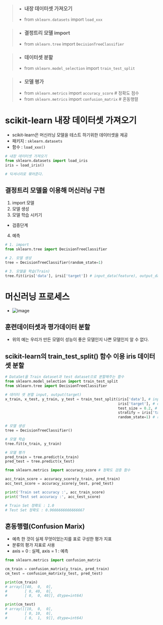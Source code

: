 > - ### 내장 데이터셋 가져오기
> - from `sklearn.datasets` import `load_xxx`

> - ### 결정트리 모델 import
> - from `sklearn.tree` import `DecisionTreeClassifier`

> - ### 데이터셋 분할
> - from `sklearn.model_selection` import `train_test_split`

> - ### 모델 평가
> - from `sklearn.metrics` import `accuracy_score` # 정확도 점수
> - from `sklearn.metrics` import `confusion_matrix` # 혼동행렬

# scikit-learn 내장 데이터셋 가져오기
- scikit-learn은 머신러닝 모델을 테스트 하기위한 데이터셋을 제공
- 패키지 : `sklearn.datasets`
- 함수 : `load_xxx()`
```python
# 내장 데이터셋 가져오기
from sklearn.datasets import load_iris
iris = load_iris()

# 딕셔너리로 묶어준다.
```

## 결정트리 모델을 이용해 머신러닝 구현
1. import 모델
2. 모델 생성
3. 모델 학습 시키기
  - 검증단계
4. 예측

```python
# 1. import
from sklearn.tree import DecisionTreeClassifier

# 2. 모델 생성
tree = DecisionTreeClassifier(random_state=1)

# 3. 모델을 학습(Train)
tree.fit(iris['data'], irsi['target']) # input_data(feature), output_data(label)
```
# 머신러닝 프로세스
- ![image](https://user-images.githubusercontent.com/77317312/111594808-de929480-880e-11eb-80c8-3171183bb893.png)

## 훈련데이터셋과 평가데이터 분할
- 위의 예는 우리가 만든 모델이 성능이 좋은 모델인지 나쁜 모델인지 알 수 없다.

## scikit-learn의 train_test_split() 함수 이용 iris 데이터셋 분할
```python
# DataSet을 Train dataset과 test dataset으로 분할해주는 함수
from sklearn.model_selection import train_test_split
from sklearn.tree import DecisionTreeClassifier

# 데이터 셋 분할 input, output(target)
x_train, x_test, y_train, y_test = train_test_split(iris['data'], # input dataset
                                                    iris['target'], # output dataset
                                                    test_size = 0.2, # test_set의 비율(0 ~ 1). default : 0.25
                                                    stratify = iris['target'], # class들을 원본 데이터셋과 같은 비율로 나눠라
                                                    random_state=1) # random의 seed값 정의

# 모델 생성
tree = DecisionTreeClassifier()

# 모델 학습
tree.fit(x_train, y_train)

# 모델 평가
pred_train = tree.predict(x_train)
pred_test = tree.predict(x_test)

from sklearn.metrics import accuracy_score # 정확도 검증 함수

acc_train_score = accuracy_score(y_train, pred_train)
acc_test_score = accuracy_score(y_test, pred_test)

print('Train set accuracy :', acc_train_score)
print('Test set accuracy :', acc_test_score)

# Train Set 정확도 : 1.0
# Test Set 정확도 : 0.9666666666666667
```

## 혼동행렬(Confusion Marix)
- 예측 한 것이 실제 무엇이었는지를 표로 구성한 평가 지표
- 분류의 평가 지표로 사용
- axis = 0 : 실제, axis = 1 : 예측
```python
from sklearn.metrics import confusion_matrix

cm_train = confusion_matrix(y_train, pred_train)
cm_test = confusion_matrix(y_test, pred_test)

print(cm_train)
# array([[40,  0,  0],
#        [ 0, 40,  0],
#        [ 0,  0, 40]], dtype=int64)

print(cm_test)
# array([[10,  0,  0],
#        [ 0, 10,  0],
#        [ 0,  1,  9]], dtype=int64)
```
